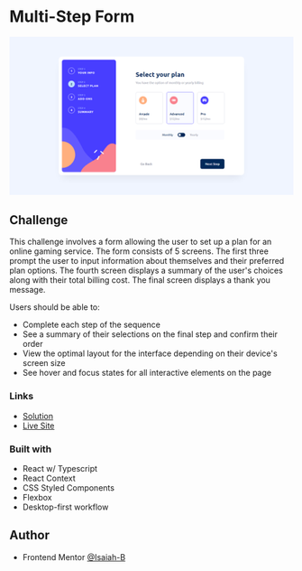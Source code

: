 
# Multi-Step Form

![](./screenshot.png)


## Challenge
This challenge involves a form allowing the user to set up a plan for an online gaming service. The form consists of 5 screens. The
first three prompt the user to input information about themselves and their preferred plan options. The fourth screen displays a summary of
the user's choices along with their total billing cost. The final screen displays a thank you message.

Users should be able to:

- Complete each step of the sequence
- See a summary of their selections on the final step and confirm their order
- View the optimal layout for the interface depending on their device's screen size
- See hover and focus states for all interactive elements on the page


### Links

- [Solution]()
- [Live Site]()

### Built with

- React w/ Typescript
- React Context
- CSS Styled Components
- Flexbox
- Desktop-first workflow

## Author

- Frontend Mentor [@Isaiah-B](https://www.frontendmentor.io/profile/Isaiah-B)
